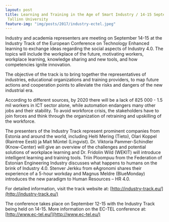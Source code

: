 ```yaml
---
layout: post
title: Learning and Training in the Age of Smart Industry / 14-15 September 2017 /
 Tallinn University
feature-img: "img/posts/2017/industry-ectel.jpeg"
---
```


Industry and academia representers are meeting on September 14-15 at the Industry Track of the European Conference on Technology Enhanced learning to exchange ideas regarding the social aspects of Industry 4.0. The topics will include the workplace of the future, motivating workers, workplace learning, knowledge sharing and new tools, and how competencies ignite innovation.

The objective of the track is to bring together the representatives of industries, educational organizations and training providers, to map future actions and cooperation points to alleviate the risks and dangers of the new industrial era.

According to different sources, by 2020 there will be a lack of 825 000 - 1.5 mil workers in ICT sector alone, while automation endangers many other jobs and their stability. To avoid workforce crisis, the stakeholders have to join forces and think through the organization of retraining and upskilling of the workforce.

The presenters of the Industry Track represent prominent companies from Estonia and around the world, including Heiti Mering (Tieto), Olari Koppel (Raintree Eesti) ja Mait Müntel (Lingvist). Dr. Viktoria Pammer-Schindler (Know-Center) will give an overview of the challenges and potential solutions of workplace learning and Dr. Fridolin Wild (WEKIT) will introduce intelligent learning and training tools. Triin Ploompuu from the Federation of Estonian Engineering Industry discusses what happens to humans on the brink of Industry 4.0. Stenver Jerkku from eAgronomi shares their experience of a 5-hour workday and Magnus Meldre (BlueMonday) introduces the new paradigm to Human Resources – HR 4.0.

For detailed information, visit the track website at:
[http://industry-track.eu/](http://industry-track.eu/)

The conference takes place on September 12-15 with the Industry Track being held on 14-15. More information on the EC-TEL conference at:
[http://www.ec-tel.eu/](http://www.ec-tel.eu/)
